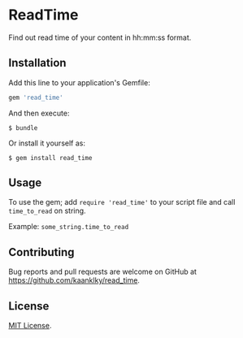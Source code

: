 # ReadTime

Find out read time of your content in hh:mm:ss format.

## Installation

Add this line to your application's Gemfile:

```ruby
gem 'read_time'
```

And then execute:

    $ bundle

Or install it yourself as:

    $ gem install read_time

## Usage

To use the gem; add `require 'read_time'` to your script file and call `time_to_read` on string.

Example:
`some_string.time_to_read`

## Contributing

Bug reports and pull requests are welcome on GitHub at https://github.com/kaanklky/read_time.


## License

[MIT License](http://opensource.org/licenses/MIT).

